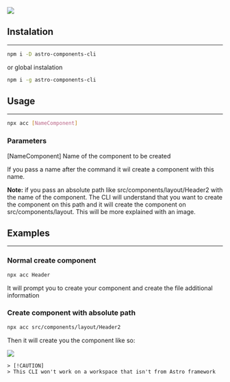 
<img src="https://mdgzcgkcwpqlkyorzjqf.supabase.co/storage/v1/object/public/bucket-packages/347shots_so.png?t=2024-01-29T20%3A27%3A15.754Z" />

## Instalation
******

```bash
npm i -D astro-components-cli
```

or global instalation

```bash
npm i -g astro-components-cli
```


## Usage
************
 
```bash
npx acc [NameComponent]
```

### Parameters

[NameComponent] Name of the component to be created 

If you pass a name after the command it wil create a component with this name.

**Note:** if you pass an absolute path like src/components/layout/Header2 with the name of the 
component. The CLI will understand that you want to create the component on this path and it will create the component on src/components/layout. This will be more explained with an image.

## Examples
******
### Normal create component

```bash
npx acc Header
```

It will prompt you to create your component and create the file additional information

### Create component with absolute path

```bash 
npx acc src/components/layout/Header2
```

Then it will create you the component like so:

<img src="https://mdgzcgkcwpqlkyorzjqf.supabase.co/storage/v1/object/public/bucket-packages/file_explorer.png" />


```
> [!CAUTION]
> This CLI won't work on a workspace that isn't from Astro framework  
```

